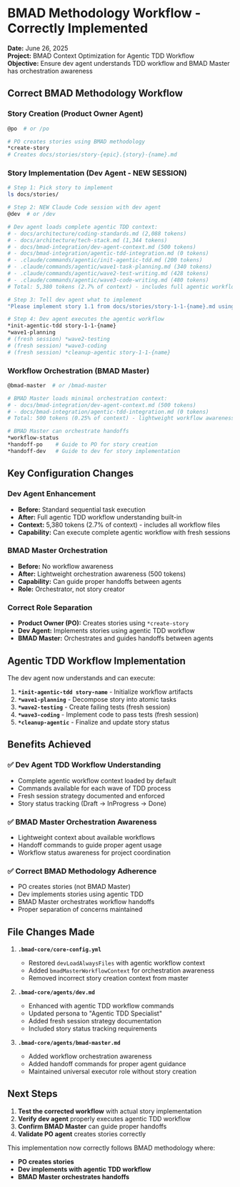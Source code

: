 # BMAD Methodology Workflow - Correctly Implemented

**Date:** June 26, 2025  
**Project:** BMAD Context Optimization for Agentic TDD Workflow  
**Objective:** Ensure dev agent understands TDD workflow and BMAD Master has orchestration awareness

## **Correct BMAD Methodology Workflow**

### **Story Creation** (Product Owner Agent)
```bash
@po  # or /po

# PO creates stories using BMAD methodology
*create-story
# Creates docs/stories/story-{epic}.{story}-{name}.md
```

### **Story Implementation** (Dev Agent - NEW SESSION)
```bash
# Step 1: Pick story to implement
ls docs/stories/

# Step 2: NEW Claude Code session with dev agent
@dev  # or /dev

# Dev agent loads complete agentic TDD context:
# - docs/architecture/coding-standards.md (2,088 tokens)
# - docs/architecture/tech-stack.md (1,344 tokens)
# - docs/bmad-integration/dev-agent-context.md (500 tokens)
# - docs/bmad-integration/agentic-tdd-integration.md (0 tokens)
# - .claude/commands/agentic/init-agentic-tdd.md (200 tokens)
# - .claude/commands/agentic/wave1-task-planning.md (340 tokens)
# - .claude/commands/agentic/wave2-test-writing.md (428 tokens)
# - .claude/commands/agentic/wave3-code-writing.md (480 tokens)
# Total: 5,380 tokens (2.7% of context) - includes full agentic workflow knowledge

# Step 3: Tell dev agent what to implement
"Please implement story 1.1 from docs/stories/story-1-1-{name}.md using the agentic TDD workflow"

# Step 4: Dev agent executes the agentic workflow
*init-agentic-tdd story-1-1-{name}
*wave1-planning
# (fresh session) *wave2-testing  
# (fresh session) *wave3-coding
# (fresh session) *cleanup-agentic story-1-1-{name}
```

### **Workflow Orchestration** (BMAD Master)
```bash
@bmad-master  # or /bmad-master

# BMAD Master loads minimal orchestration context:
# - docs/bmad-integration/dev-agent-context.md (500 tokens)
# - docs/bmad-integration/agentic-tdd-integration.md (0 tokens)
# Total: 500 tokens (0.25% of context) - lightweight workflow awareness

# BMAD Master can orchestrate handoffs
*workflow-status
*handoff-po    # Guide to PO for story creation
*handoff-dev   # Guide to dev for story implementation
```

## **Key Configuration Changes**

### **Dev Agent Enhancement**
- **Before:** Standard sequential task execution
- **After:** Full agentic TDD workflow understanding built-in
- **Context:** 5,380 tokens (2.7% of context) - includes all workflow files
- **Capability:** Can execute complete agentic workflow with fresh sessions

### **BMAD Master Orchestration**
- **Before:** No workflow awareness
- **After:** Lightweight orchestration awareness (500 tokens)
- **Capability:** Can guide proper handoffs between agents
- **Role:** Orchestrator, not story creator

### **Correct Role Separation**
- **Product Owner (PO):** Creates stories using `*create-story`
- **Dev Agent:** Implements stories using agentic TDD workflow
- **BMAD Master:** Orchestrates and guides handoffs between agents

## **Agentic TDD Workflow Implementation**

The dev agent now understands and can execute:

1. **`*init-agentic-tdd story-name`** - Initialize workflow artifacts
2. **`*wave1-planning`** - Decompose story into atomic tasks
3. **`*wave2-testing`** - Create failing tests (fresh session)
4. **`*wave3-coding`** - Implement code to pass tests (fresh session)
5. **`*cleanup-agentic`** - Finalize and update story status

## **Benefits Achieved**

### **✅ Dev Agent TDD Workflow Understanding**
- Complete agentic workflow context loaded by default
- Commands available for each wave of TDD process
- Fresh session strategy documented and enforced
- Story status tracking (Draft → InProgress → Done)

### **✅ BMAD Master Orchestration Awareness**
- Lightweight context about available workflows
- Handoff commands to guide proper agent usage
- Workflow status awareness for project coordination

### **✅ Correct BMAD Methodology Adherence**
- PO creates stories (not BMAD Master)
- Dev implements stories using agentic TDD
- BMAD Master orchestrates workflow handoffs
- Proper separation of concerns maintained

## **File Changes Made**

1. **`.bmad-core/core-config.yml`**
   - Restored `devLoadAlwaysFiles` with agentic workflow context
   - Added `bmadMasterWorkflowContext` for orchestration awareness
   - Removed incorrect story creation context from master

2. **`.bmad-core/agents/dev.md`**
   - Enhanced with agentic TDD workflow commands
   - Updated persona to "Agentic TDD Specialist"
   - Added fresh session strategy documentation
   - Included story status tracking requirements

3. **`.bmad-core/agents/bmad-master.md`**
   - Added workflow orchestration awareness
   - Added handoff commands for proper agent guidance
   - Maintained universal executor role without story creation

## **Next Steps**

1. **Test the corrected workflow** with actual story implementation
2. **Verify dev agent** properly executes agentic TDD workflow
3. **Confirm BMAD Master** can guide proper handoffs
4. **Validate PO agent** creates stories correctly

This implementation now correctly follows BMAD methodology where:
- **PO creates stories**
- **Dev implements with agentic TDD workflow**  
- **BMAD Master orchestrates handoffs** 